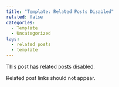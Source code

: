 ```yaml
---
title: "Template: Related Posts Disabled"
related: false
categories:
  - Template
  - Uncategorized
tags:
  - related posts
  - template
---
```

This post has related posts disabled.

Related post links should not appear.